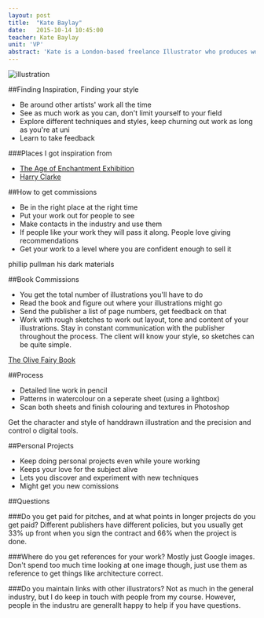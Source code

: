 ```yaml
---
layout: post
title:  "Kate Baylay"
date:   2015-10-14 10:45:00
teacher: Kate Baylay
unit: 'VP'
abstract: 'Kate is a London-based freelance Illustrator who produces work for books, magazines, advertising and fashion.'
---
```


![illustration](https://s-media-cache-ak0.pinimg.com/736x/72/46/e9/7246e9538084102cace2ac04f941e0db.jpg)

##Finding Inspiration, Finding your style
- Be around other artists' work all the time
- See as much work as you can, don't limit yourself to your field
- Explore different techniques and styles, keep churning out work as long as you're at uni
- Learn to take feedback

###Places I got inspiration from
- [The Age of Enchantment Exhibition](http://www.telegraph.co.uk/culture/donotmigrate/3669550/The-Age-of-Enchantment-dark-delights.html)
- [Harry Clarke](https://en.wikipedia.org/wiki/Harry_Clarke)


##How to get commissions
- Be in the right place at the right time
- Put your work out for people to see
- Make contacts in the industry and use them
- If people like your work they will pass it along. People love giving recommendations
- Get your work to a level where you are confident enough to sell it

phillip pullman his dark materials

##Book Commissions

- You get the total number of illustrations you'll have to do
- Read the book and figure out where your illustrations might go
- Send the publisher a list of page numbers, get feedback on that
- Work with rough sketches to work out layout, tone and content of your illustrations. Stay in constant communication with the publisher throughout the process. The client will know your style, so sketches can be quite simple.

[The Olive Fairy Book](http://www.foliosociety.com/book/OFB/olive-fairy-book)

##Process

- Detailed line work in pencil
- Patterns in watercolour on a seperate sheet (using a lightbox)
- Scan both sheets and finish colouring and textures in Photoshop

Get the character and style of handdrawn illustration and the precision and control o digital tools.

##Personal Projects
- Keep doing personal projects even while youre working
- Keeps your love for the subject alive
- Lets you discover and experiment with new techniques
- Might get you new comissions

##Questions

###Do you get paid for pitches, and at what points in longer projects do you get paid?
Different publishers have different policies, but you usually get 33% up front when you sign the contract and 66% when the project is done.

###Where do you get references for your work?
Mostly just Google images. Don't spend too much time looking at one image though, just use them as reference to get things like architecture correct.

###Do you maintain links with other illustrators?
Not as much in the general industry, but I do keep in touch with people from my course. However, people in the industru are generallt happy to help if you have questions.
